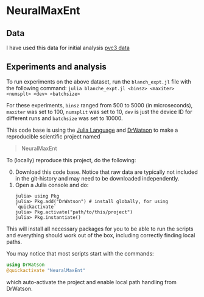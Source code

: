 # NeuralMaxEnt

## Data
I have used this data for initial analysis [pvc3 data](https://crcns.org/data-sets/vc/pvc-3/about)

## Experiments and analysis
To run experiments on the above dataset, run the `blanch_expt.jl` file with the following command:
```julia blanche_expt.jl <binsz> <maxiter> <numsplt> <dev> <batchsize>```

For these experiments, `binsz` ranged from 500 to 5000 (in microseconds), `maxiter` was set to 100, `numsplit` was set to 10, `dev` is just the device ID for different runs and `batchsize` was set to 10000.


This code base is using the [Julia Language](https://julialang.org/) and
[DrWatson](https://juliadynamics.github.io/DrWatson.jl/stable/)
to make a reproducible scientific project named
> NeuralMaxEnt

To (locally) reproduce this project, do the following:

0. Download this code base. Notice that raw data are typically not included in the
   git-history and may need to be downloaded independently.
1. Open a Julia console and do:
   ```
   julia> using Pkg
   julia> Pkg.add("DrWatson") # install globally, for using `quickactivate`
   julia> Pkg.activate("path/to/this/project")
   julia> Pkg.instantiate()
   ```

This will install all necessary packages for you to be able to run the scripts and
everything should work out of the box, including correctly finding local paths.

You may notice that most scripts start with the commands:
```julia
using DrWatson
@quickactivate "NeuralMaxEnt"
```
which auto-activate the project and enable local path handling from DrWatson.


